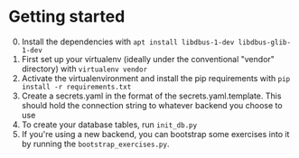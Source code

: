# Getting started

0. Install the dependencies with `apt install libdbus-1-dev libdbus-glib-1-dev`
1. First set up your virtualenv (ideally under the conventional "vendor" directory) with `virtualenv vendor`
2. Activate the virtualenvironment and install the pip requirements with `pip install -r requirements.txt`
3. Create a secrets.yaml in the format of the secrets.yaml.template. This should hold the connection string to whatever backend you choose to use
4. To create your database tables, run `init_db.py`
5. If you're using a new backend, you can bootstrap some exercises into it by running the `bootstrap_exercises.py`.
